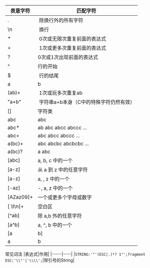 # 



|表意字符 | 匹配字符|
|----|-----|
|. |  除换行外的所有字符|
|\n |  换行|
|* |  0次或无限次重复前面的表达式|
|+ |  1次或更多次重复前面的表达式|
|? | 0次或1次出现前面的表达式|
|^ | 行的开始|
|$ |  行的结尾|
|a|b |  a或者b |
|(ab)+ |  1次或玩多次重复ab |
|"a+b" |  字符串a+b本身（C中的特殊字符仍然有效）
|[] | 字符类|
|abc| abc|
|abc*|  ab abc abcc abccc ... |
|abc+|  abc abcc abccc ... |
|a(bc)+|  abc abcbc abcbcbc ... |
|a(bc)?| a abc|
|[abc]| a, b, c 中的一个|
|[a-­z] |从 a 到 z 中的任意字符|
|[a\-­z]| a, ­, z 中的一个|
|[­-az]| -­, a, z 中的一个|
|[A­Za­z0­9]+|  一个或更多个字母或数字|
|[ \t\n]+ | 空白区|
|[^ab] |除 a,b 外的任意字符|
|[a^b]| a, ^, b 中的一个|
|[a|b]| a, |, b 中的一个|
|a|b | a, b 中的一个|


常见词法
|表达式|作用|
|-----|----|
|`STRING:'"'(ESC|.)*? 1"';fragment ESC:'\\"'|'\\\\';`|带引号的String|


